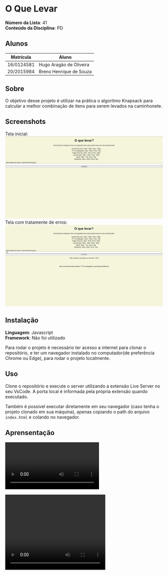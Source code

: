 # O Que Levar

**Número da Lista**: 41<br>
**Conteúdo da Disciplina**: PD<br>

## Alunos
|Matrícula | Aluno |
| -- | -- |
| 16/0124581  |  Hugo Aragão de Oliveira|
| 20/2015984  |  Breno Henrique de Souza |

## Sobre 
O objetivo desse projeto é utilizar na prática o algoritmo Knapsack para
calcular a melhor combinação de itens para serem levados na caminhonete.

## Screenshots
Tela inicial:
<img src="img/inicio.png" alt="">
Tela com tratamente de erros:
<img src="img/funcionando.png" alt="">

## Instalação 
**Linguagem**: Javascript<br>
**Framework**: Não foi utilizado<br>

Para rodar o projeto é necessário ter acesso a internet para clonar o repositório,
e ter um navegador instalado no computador(de preferência Chrome ou Edge), para rodar
o projeto localmente.

## Uso 
Clone o repositório e execute o server utilizando a extensão Live Server no seu VsCode.
A porta local é informada pela própria extensão quando executado.

Também é possível executar diretamente em seu navegador (caso tenha o projeto clonado em
sua máquina), apenas copiando o path do arquivo `index.html` e colando no navegador.

## Aprensentação

![Apresentação](pdKnapsack.mp4)

<video width="320" height="240" controls>
  <source src="./pdKnapsack.mp4" type="video/mp4">
</video>


